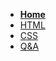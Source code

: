 - [**Home**](../README.md)
- [HTML](/FrontEnd/Html/htmlNotes.md)
- [CSS](/FrontEnd/Css/cssNotes.md)
- [Q&A](/FrontEnd/QnA/questions.md)
